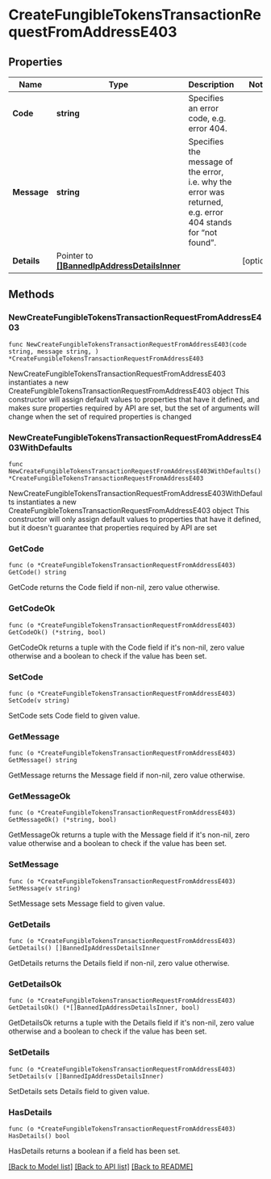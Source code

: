 # CreateFungibleTokensTransactionRequestFromAddressE403

## Properties

Name | Type | Description | Notes
------------ | ------------- | ------------- | -------------
**Code** | **string** | Specifies an error code, e.g. error 404. | 
**Message** | **string** | Specifies the message of the error, i.e. why the error was returned, e.g. error 404 stands for “not found”. | 
**Details** | Pointer to [**[]BannedIpAddressDetailsInner**](BannedIpAddressDetailsInner.md) |  | [optional] 

## Methods

### NewCreateFungibleTokensTransactionRequestFromAddressE403

`func NewCreateFungibleTokensTransactionRequestFromAddressE403(code string, message string, ) *CreateFungibleTokensTransactionRequestFromAddressE403`

NewCreateFungibleTokensTransactionRequestFromAddressE403 instantiates a new CreateFungibleTokensTransactionRequestFromAddressE403 object
This constructor will assign default values to properties that have it defined,
and makes sure properties required by API are set, but the set of arguments
will change when the set of required properties is changed

### NewCreateFungibleTokensTransactionRequestFromAddressE403WithDefaults

`func NewCreateFungibleTokensTransactionRequestFromAddressE403WithDefaults() *CreateFungibleTokensTransactionRequestFromAddressE403`

NewCreateFungibleTokensTransactionRequestFromAddressE403WithDefaults instantiates a new CreateFungibleTokensTransactionRequestFromAddressE403 object
This constructor will only assign default values to properties that have it defined,
but it doesn't guarantee that properties required by API are set

### GetCode

`func (o *CreateFungibleTokensTransactionRequestFromAddressE403) GetCode() string`

GetCode returns the Code field if non-nil, zero value otherwise.

### GetCodeOk

`func (o *CreateFungibleTokensTransactionRequestFromAddressE403) GetCodeOk() (*string, bool)`

GetCodeOk returns a tuple with the Code field if it's non-nil, zero value otherwise
and a boolean to check if the value has been set.

### SetCode

`func (o *CreateFungibleTokensTransactionRequestFromAddressE403) SetCode(v string)`

SetCode sets Code field to given value.


### GetMessage

`func (o *CreateFungibleTokensTransactionRequestFromAddressE403) GetMessage() string`

GetMessage returns the Message field if non-nil, zero value otherwise.

### GetMessageOk

`func (o *CreateFungibleTokensTransactionRequestFromAddressE403) GetMessageOk() (*string, bool)`

GetMessageOk returns a tuple with the Message field if it's non-nil, zero value otherwise
and a boolean to check if the value has been set.

### SetMessage

`func (o *CreateFungibleTokensTransactionRequestFromAddressE403) SetMessage(v string)`

SetMessage sets Message field to given value.


### GetDetails

`func (o *CreateFungibleTokensTransactionRequestFromAddressE403) GetDetails() []BannedIpAddressDetailsInner`

GetDetails returns the Details field if non-nil, zero value otherwise.

### GetDetailsOk

`func (o *CreateFungibleTokensTransactionRequestFromAddressE403) GetDetailsOk() (*[]BannedIpAddressDetailsInner, bool)`

GetDetailsOk returns a tuple with the Details field if it's non-nil, zero value otherwise
and a boolean to check if the value has been set.

### SetDetails

`func (o *CreateFungibleTokensTransactionRequestFromAddressE403) SetDetails(v []BannedIpAddressDetailsInner)`

SetDetails sets Details field to given value.

### HasDetails

`func (o *CreateFungibleTokensTransactionRequestFromAddressE403) HasDetails() bool`

HasDetails returns a boolean if a field has been set.


[[Back to Model list]](../README.md#documentation-for-models) [[Back to API list]](../README.md#documentation-for-api-endpoints) [[Back to README]](../README.md)


